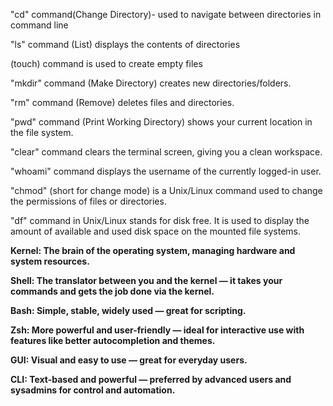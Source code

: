 "cd" command(Change Directory)- used to navigate between directories in command line

"ls" command (List) displays the contents of directories

(touch) command is used to create empty files

"mkdir" command (Make Directory) creates new directories/folders.

"rm" command (Remove) deletes files and directories.

"pwd" command (Print Working Directory) shows your current location in the file system.

"clear" command clears the terminal screen, giving you a clean workspace.

"whoami" command displays the username of the currently logged-in user.

"chmod" (short for change mode) is a Unix/Linux command used to change the permissions of files or directories.

"df" command in Unix/Linux stands for disk free. It is used to display the amount of available and used disk space on the mounted file systems.

**Kernel: The brain of the operating system, managing hardware and system resources.**

**Shell: The translator between you and the kernel — it takes your commands and gets the job done via the kernel.**

**Bash: Simple, stable, widely used — great for scripting.**

**Zsh: More powerful and user-friendly — ideal for interactive use with features like better autocompletion and themes.**

**GUI: Visual and easy to use — great for everyday users.**

**CLI: Text-based and powerful — preferred by advanced users and sysadmins for control and automation.**
